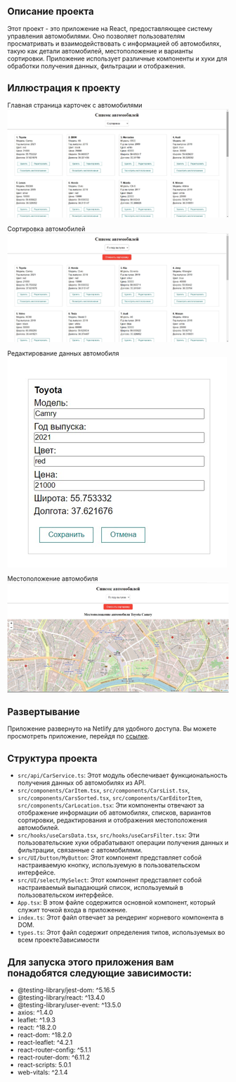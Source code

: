 ## Описание проекта

Этот проект - это приложение на React, предоставляющее систему управления автомобилями. Оно позволяет пользователям просматривать и взаимодействовать с информацией об автомобилях, такую как детали автомобилей, местоположение и варианты сортировки. Приложение использует различные компоненты и хуки для обработки получения данных, фильтрации и отображения.

## Иллюстрация к проекту

Главная страница карточек с автомобилями
![Главная страница карточек с автомобилями](https://github.com/DanilVystupov/car-management-app/blob/main/home.png)

Сортировка автомобилей
![Сортировка автомобилей](https://github.com/DanilVystupov/car-management-app/blob/main/sorted.png)

Редактирование данных автомобиля
![Редактирование данных автомобиля](https://github.com/DanilVystupov/car-management-app/blob/main/edit.png)

Местоположение автомобиля
![Местоположение автомобиля](https://github.com/DanilVystupov/car-management-app/blob/main/location.png)

## Развертывание

Приложение развернуто на Netlify для удобного доступа. Вы можете просмотреть приложение, перейдя по [ссылке](https://radiant-macaron-9bac6a.netlify.app).

## Структура проекта

- `src/api/CarService.ts`: Этот модуль обеспечивает функциональность получения данных об автомобилях из API.
- `src/components/CarItem.tsx`, `src/components/CarsList.tsx`, `src/components/CarsSorted.tsx`, `src/components/CarEditorItem`, `src/components/CarLocation.tsx`: Эти компоненты отвечают за отображение информации об автомобилях, списков, вариантов сортировки, редактирования и отображения местоположения автомобилей.
- `src/hooks/useCarsData.tsx`, `src/hooks/useCarsFilter.tsx`: Эти пользовательские хуки обрабатывают операции получения данных и фильтрации, связанные с автомобилями.
- `src/UI/button/MyButton`: Этот компонент представляет собой настраиваемую кнопку, используемую в пользовательском интерфейсе.
- `src/UI/select/MySelect`: Этот компонент представляет собой настраиваемый выпадающий список, используемый в пользовательском интерфейсе.
- `App.tsx`: В этом файле содержится основной компонент, который служит точкой входа в приложение.
- `index.ts`: Этот файл отвечает за рендеринг корневого компонента в DOM.
- `types.ts`: Этот файл содержит определения типов, используемых во всем проектеЗависимости

## Для запуска этого приложения вам понадобятся следующие зависимости:

- @testing-library/jest-dom: ^5.16.5
- @testing-library/react: ^13.4.0
- @testing-library/user-event: ^13.5.0
- axios: ^1.4.0
- leaflet: ^1.9.3
- react: ^18.2.0
- react-dom: ^18.2.0
- react-leaflet: ^4.2.1
- react-router-config: ^5.1.1
- react-router-dom: ^6.11.2
- react-scripts: 5.0.1
- web-vitals: ^2.1.4
